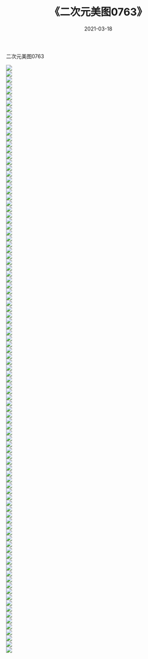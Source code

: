 ﻿---
layout: post
title:  《二次元美图0763》
date:   2021-03-18
img: http://imgx.orgx.ga/二次元/2021/二次元美图0763/000.jpg
categories: [美女, 清纯, 唯美]
---

二次元美图0763

 ![](http://imgx.orgx.ga/二次元/2021/二次元美图0763/001.png) <br>![](http://imgx.orgx.ga/二次元/2021/二次元美图0763/002.png) <br>![](http://imgx.orgx.ga/二次元/2021/二次元美图0763/003.png) <br>![](http://imgx.orgx.ga/二次元/2021/二次元美图0763/004.png) <br>![](http://imgx.orgx.ga/二次元/2021/二次元美图0763/005.png) <br>![](http://imgx.orgx.ga/二次元/2021/二次元美图0763/006.png) <br>![](http://imgx.orgx.ga/二次元/2021/二次元美图0763/007.png) <br>![](http://imgx.orgx.ga/二次元/2021/二次元美图0763/008.png) <br>![](http://imgx.orgx.ga/二次元/2021/二次元美图0763/009.png) <br>![](http://imgx.orgx.ga/二次元/2021/二次元美图0763/010.png) <br>![](http://imgx.orgx.ga/二次元/2021/二次元美图0763/011.png) <br>![](http://imgx.orgx.ga/二次元/2021/二次元美图0763/012.png) <br>![](http://imgx.orgx.ga/二次元/2021/二次元美图0763/013.png) <br>![](http://imgx.orgx.ga/二次元/2021/二次元美图0763/014.png) <br>![](http://imgx.orgx.ga/二次元/2021/二次元美图0763/015.png) <br>![](http://imgx.orgx.ga/二次元/2021/二次元美图0763/016.png) <br>![](http://imgx.orgx.ga/二次元/2021/二次元美图0763/017.png) <br>![](http://imgx.orgx.ga/二次元/2021/二次元美图0763/018.png) <br>![](http://imgx.orgx.ga/二次元/2021/二次元美图0763/019.png) <br>![](http://imgx.orgx.ga/二次元/2021/二次元美图0763/020.png) <br>![](http://imgx.orgx.ga/二次元/2021/二次元美图0763/021.png) <br>![](http://imgx.orgx.ga/二次元/2021/二次元美图0763/022.png) <br>![](http://imgx.orgx.ga/二次元/2021/二次元美图0763/023.png) <br>![](http://imgx.orgx.ga/二次元/2021/二次元美图0763/024.png) <br>![](http://imgx.orgx.ga/二次元/2021/二次元美图0763/025.png) <br>![](http://imgx.orgx.ga/二次元/2021/二次元美图0763/026.png) <br>![](http://imgx.orgx.ga/二次元/2021/二次元美图0763/027.png) <br>![](http://imgx.orgx.ga/二次元/2021/二次元美图0763/028.png) <br>![](http://imgx.orgx.ga/二次元/2021/二次元美图0763/029.png) <br>![](http://imgx.orgx.ga/二次元/2021/二次元美图0763/030.png) <br>![](http://imgx.orgx.ga/二次元/2021/二次元美图0763/031.png) <br>![](http://imgx.orgx.ga/二次元/2021/二次元美图0763/032.png) <br>![](http://imgx.orgx.ga/二次元/2021/二次元美图0763/033.png) <br>![](http://imgx.orgx.ga/二次元/2021/二次元美图0763/034.png) <br>![](http://imgx.orgx.ga/二次元/2021/二次元美图0763/035.png) <br>![](http://imgx.orgx.ga/二次元/2021/二次元美图0763/036.png) <br>![](http://imgx.orgx.ga/二次元/2021/二次元美图0763/037.png) <br>![](http://imgx.orgx.ga/二次元/2021/二次元美图0763/038.png) <br>![](http://imgx.orgx.ga/二次元/2021/二次元美图0763/039.png) <br>![](http://imgx.orgx.ga/二次元/2021/二次元美图0763/040.png) <br>![](http://imgx.orgx.ga/二次元/2021/二次元美图0763/041.png) <br>![](http://imgx.orgx.ga/二次元/2021/二次元美图0763/042.png) <br>![](http://imgx.orgx.ga/二次元/2021/二次元美图0763/043.png) <br>![](http://imgx.orgx.ga/二次元/2021/二次元美图0763/044.png) <br>![](http://imgx.orgx.ga/二次元/2021/二次元美图0763/045.png) <br>![](http://imgx.orgx.ga/二次元/2021/二次元美图0763/046.png) <br>![](http://imgx.orgx.ga/二次元/2021/二次元美图0763/047.png) <br>![](http://imgx.orgx.ga/二次元/2021/二次元美图0763/048.png) <br>![](http://imgx.orgx.ga/二次元/2021/二次元美图0763/049.png) <br>![](http://imgx.orgx.ga/二次元/2021/二次元美图0763/050.png) <br>![](http://imgx.orgx.ga/二次元/2021/二次元美图0763/051.png) <br>![](http://imgx.orgx.ga/二次元/2021/二次元美图0763/052.png) <br>![](http://imgx.orgx.ga/二次元/2021/二次元美图0763/053.png) <br>![](http://imgx.orgx.ga/二次元/2021/二次元美图0763/054.png) <br>![](http://imgx.orgx.ga/二次元/2021/二次元美图0763/055.png) <br>![](http://imgx.orgx.ga/二次元/2021/二次元美图0763/056.png) <br>![](http://imgx.orgx.ga/二次元/2021/二次元美图0763/057.png) <br>![](http://imgx.orgx.ga/二次元/2021/二次元美图0763/058.png) <br>![](http://imgx.orgx.ga/二次元/2021/二次元美图0763/059.png) <br>![](http://imgx.orgx.ga/二次元/2021/二次元美图0763/060.png) <br>![](http://imgx.orgx.ga/二次元/2021/二次元美图0763/061.png) <br>![](http://imgx.orgx.ga/二次元/2021/二次元美图0763/062.png) <br>![](http://imgx.orgx.ga/二次元/2021/二次元美图0763/063.png) <br>![](http://imgx.orgx.ga/二次元/2021/二次元美图0763/064.png) <br>![](http://imgx.orgx.ga/二次元/2021/二次元美图0763/065.png) <br>![](http://imgx.orgx.ga/二次元/2021/二次元美图0763/066.png) <br>![](http://imgx.orgx.ga/二次元/2021/二次元美图0763/067.png) <br>![](http://imgx.orgx.ga/二次元/2021/二次元美图0763/068.png) <br>![](http://imgx.orgx.ga/二次元/2021/二次元美图0763/069.png) <br>![](http://imgx.orgx.ga/二次元/2021/二次元美图0763/070.png) <br>![](http://imgx.orgx.ga/二次元/2021/二次元美图0763/071.png) <br>![](http://imgx.orgx.ga/二次元/2021/二次元美图0763/072.png) <br>![](http://imgx.orgx.ga/二次元/2021/二次元美图0763/073.png) <br>![](http://imgx.orgx.ga/二次元/2021/二次元美图0763/074.png) <br>![](http://imgx.orgx.ga/二次元/2021/二次元美图0763/075.png) <br>![](http://imgx.orgx.ga/二次元/2021/二次元美图0763/076.png) <br>![](http://imgx.orgx.ga/二次元/2021/二次元美图0763/077.png) <br>![](http://imgx.orgx.ga/二次元/2021/二次元美图0763/078.png) <br>![](http://imgx.orgx.ga/二次元/2021/二次元美图0763/079.png) <br>![](http://imgx.orgx.ga/二次元/2021/二次元美图0763/080.png) <br>![](http://imgx.orgx.ga/二次元/2021/二次元美图0763/081.png) <br>![](http://imgx.orgx.ga/二次元/2021/二次元美图0763/082.png) <br>![](http://imgx.orgx.ga/二次元/2021/二次元美图0763/083.png) <br>![](http://imgx.orgx.ga/二次元/2021/二次元美图0763/084.png) <br>![](http://imgx.orgx.ga/二次元/2021/二次元美图0763/085.png) <br>![](http://imgx.orgx.ga/二次元/2021/二次元美图0763/086.png) <br>![](http://imgx.orgx.ga/二次元/2021/二次元美图0763/087.png) <br>![](http://imgx.orgx.ga/二次元/2021/二次元美图0763/088.png) <br>![](http://imgx.orgx.ga/二次元/2021/二次元美图0763/089.png) <br>![](http://imgx.orgx.ga/二次元/2021/二次元美图0763/090.png) <br>![](http://imgx.orgx.ga/二次元/2021/二次元美图0763/091.png) <br>![](http://imgx.orgx.ga/二次元/2021/二次元美图0763/092.png) <br>![](http://imgx.orgx.ga/二次元/2021/二次元美图0763/093.png) <br>![](http://imgx.orgx.ga/二次元/2021/二次元美图0763/094.png) <br>![](http://imgx.orgx.ga/二次元/2021/二次元美图0763/095.png) <br>![](http://imgx.orgx.ga/二次元/2021/二次元美图0763/096.png) <br>![](http://imgx.orgx.ga/二次元/2021/二次元美图0763/097.png) <br>![](http://imgx.orgx.ga/二次元/2021/二次元美图0763/098.png) <br>![](http://imgx.orgx.ga/二次元/2021/二次元美图0763/099.png) <br>![](http://imgx.orgx.ga/二次元/2021/二次元美图0763/100.png) <br>